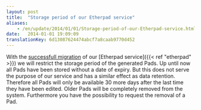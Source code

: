 ```yaml
---
layout: post
title:  "Storage period of our Etherpad service"
aliases:
    - /en/update/2014/01/01/Storage-period-of-our-Etherpad-service.html
date:   2014-01-01 19:09:09
translationKey: 6d13087624474abcf7a8caab9770d452
---
```

With the [successfull migration](/en/2013/12/21/Maintenance-work-on-our-Etherpad-service.html)  of our 
[Etherpad service]({{< ref "etherpad" >}}) we will restrict the storage period of the generated Pads. Up until now 
all Pads have been stored without a date of expiry. But this does not serve the purpose of our service and has a 
similar effect as data retention. Therefore all Pads will only be available 30 more days after the last time they have 
been edited. Older Pads will be completely removed from the system. Furthermore you have the possibility to request the 
removal of a Pad.
